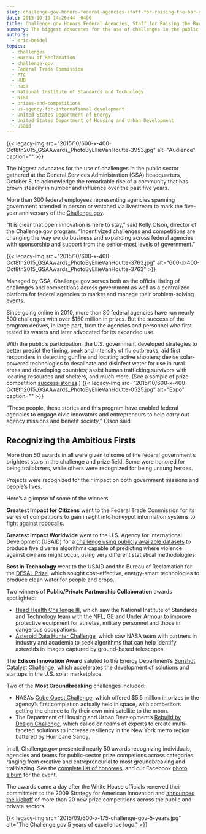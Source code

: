 ```yaml
---
slug: challenge-gov-honors-federal-agencies-staff-for-raising-the-bar-on-public-sector-prize-competitions
date: 2015-10-13 14:26:44 -0400
title: Challenge.gov Honors Federal Agencies, Staff for Raising the Bar on Public Sector Prize Competitions
summary: The biggest advocates for the use of challenges in the public sector gathered at the General Services Administration (GSA) headquarters, October 8, to acknowledge the remarkable rise of a community that has grown steadily in number and influence over the past five years. More than 300 federal employees representing agencies spanning government attended in person
authors:
  - eric-beidel
topics:
  - challenges
  - Bureau of Reclamation
  - challenge-gov
  - Federal Trade Commission
  - FTC
  - HUD
  - nasa
  - National Institute of Standards and Technology
  - NIST
  - prizes-and-competitions
  - us-agency-for-international-development
  - United States Department of Energy
  - United States Department of Housing and Urban Development
  - usaid
---
```


{{< legacy-img src="2015/10/600-x-400-Oct8th2015\_GSAAwards\_PhotoByEllieVanHoutte-3953.jpg" alt="Audience" caption="" >}} 

The biggest advocates for the use of challenges in the public sector gathered at the General Services Administration (GSA) headquarters, October 8, to acknowledge the remarkable rise of a community that has grown steadily in number and influence over the past five years.

More than 300 federal employees representing agencies spanning government attended in person or watched via livestream to mark the five-year anniversary of the [Challenge.gov](https://www.challenge.gov/list/).

“It is clear that open innovation is here to stay,” said Kelly Olson, director of the Challenge.gov program. “Incentivized challenges and competitions are changing the way we do business and expanding across federal agencies with sponsorship and support from the senior-most levels of government.”

{{< legacy-img src="2015/10/600-x-400-Oct8th2015\_GSAAwards\_PhotoByEllieVanHoutte-3763.jpg" alt="600-x-400-Oct8th2015\_GSAAwards\_PhotoByEllieVanHoutte-3763" >}}

Managed by GSA, Challenge.gov serves both as the official listing of challenges and competitions across government as well as a centralized platform for federal agencies to market and manage their problem-solving events.

Since going online in 2010, more than 80 federal agencies have run nearly 500 challenges with over $150 million in prizes. But the success of the program derives, in large part, from the agencies and personnel who first tested its waters and later advocated for its expanded use.

With the public’s participation, the U.S. government developed strategies to better predict the timing, peak and intensity of flu outbreaks; aid first responders in detecting gunfire and locating active shooters; devise solar-powered technologies to desalinate and disinfect water for use in rural areas and developing countries; assist human trafficking survivors with locating resources and shelters, and much more. (See a sample of prize competition [success stories](https://www.challenge.gov/success-stories/).) {{< legacy-img src="2015/10/600-x-400-Oct8th2015\_GSAAwards\_PhotoByEllieVanHoutte-0525.jpg" alt="Expo" caption="" >}} 

“These people, these stories and this program have enabled federal agencies to engage civic innovators and entrepreneurs to help carry out agency missions and benefit society,” Olson said.

## Recognizing the Ambitious Firsts

More than 50 awards in all were given to some of the federal government’s brightest stars in the challenge and prize field. Some were honored for being trailblazers, while others were recognized for being unsung heroes.

Projects were recognized for their impact on both government missions and people’s lives.

Here’s a glimpse of some of the winners:

**Greatest Impact for Citizens** went to the Federal Trade Commission for its series of competitions to gain insight into honeypot information systems to [fight against robocalls](http://www.consumer.ftc.gov/features/feature-0025-robocalls).

**Greatest Impact Worldwide** went to the U.S. Agency for International Development (USAID) for a [challenge using publicly available datasets](http://thetechchallenge.org/) to produce five diverse algorithms capable of predicting where violence against civilians might occur, using very different statistical methodologies.

**Best in Technology** went to the USAID and the Bureau of Reclamation for the [DESAL Prize](http://www.securingwaterforfood.org/the-desal-prize/), which sought cost-effective, energy-smart technologies to produce clean water for people and crops.

Two winners of **Public/Private Partnership Collaboration** awards spotlighted:

  * [Head Health Challenge III](https://www.challenge.gov/challenge/head-health-challenge-iii-advanced-materials-for-impact-mitigation/), which saw the National Institute of Standards and Technology team with the NFL, GE and Under Armour to improve protective equipment for athletes, military personnel and those in dangerous occupations.
  * [Asteroid Data Hunter Challenge](https://www.nasa.gov/content/asteroid-data-hunter-challenge-0), which saw NASA team with partners in industry and academia to seek algorithms that can help identify asteroids in images captured by ground-based telescopes.

The **Edison Innovation Award** saluted to the Energy Department’s [Sunshot Catalyst Challenge](http://catalyst.energy.gov/), which accelerates the development of solutions and startups in the U.S. solar marketplace.

Two of the **Most Groundbreaking** challenges included:

  * NASA’s [Cube Quest Challenge](http://www.nasa.gov/cubequest/details), which offered $5.5 million in prizes in the agency’s first completion actually held in space, with competitors getting the chance to fly their own mini satellite to the moon.
  * The Department of Housing and Urban Development’s [Rebuild by Design Challenge](http://www.rebuildbydesign.org/), which called on teams of experts to create multi-faceted solutions to increase resiliency in the New York metro region battered by Hurricane Sandy.

In all, Challenge.gov presented nearly 50 awards recognizing individuals, agencies and teams for public-sector prize competions across categories ranging from creative and entrepreneurial to most groundbreaking and trailblazing. See the [complete list of honorees](https://www.challenge.gov/challenge-gov-celebrates-five-years-of-open-innovation/), and our Facebook [photo album](https://www.facebook.com/media/set/?set=a.936915249736288.1073741827.101849703242851) for the event.

The awards came a day after the White House officials renewed their commitment to the 2009 Strategy for American Innovation and [announced the kickoff](https://www.whitehouse.gov/blog/2015/10/06/celebrating-five-year-anniversary-challengegov-more-20-new-prizes) of more than 20 new prize competitions across the public and private sectors.

{{< legacy-img src="2015/09/600-x-175-challenge-gov-5-years.jpg" alt="The Challenge.gov 5 years of excellence logo." >}}